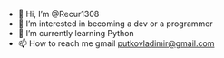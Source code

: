 - 👋 Hi, I’m @Recur1308
- 👀 I’m interested in becoming a dev or a programmer
- 🌱 I’m currently learning Python  
- 📫 How to reach me gmail putkovladimir@gmail.com

<!---
Recur1308/Recur1308 is a ✨ special ✨ repository because its `README.md` (this file) appears on your GitHub profile.
You can click the Preview link to take a look at your changes.
--->
